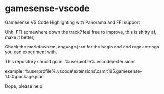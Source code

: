 # gamesense-vscode
Gamesense VS Code Highlighting with Panorama and FFI support

Uhh, FFI somewhere down the track? feel free to improve, this is shitty af, make it better,

Check the markdown.tmLanguage.json for the begin and end regex strings you can experiment with.

This repository should go in:
%userprofile%\.vscode\extensions

example: %userprofile%\.vscode\extensions\csmit195.gamesense-1.0.0\package.json

Dope, please help.